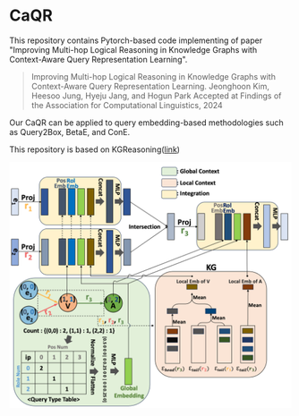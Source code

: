 # CaQR
This repository contains Pytorch-based code implementing of paper "Improving Multi-hop Logical Reasoning in Knowledge Graphs with Context-Aware Query Representation Learning". 

> Improving Multi-hop Logical Reasoning in Knowledge Graphs with Context-Aware Query Representation Learning.
> Jeonghoon Kim, Heesoo Jung, Hyeju Jang, and Hogun Park
> Accepted at Findings of the Association for Computational Linguistics, 2024

Our CaQR can be applied to query embedding-based methodologies such as Query2Box, BetaE, and ConE.

This repository is based on KGReasoning([link])

![CaQR applied on _ip_ query.](./fig/caqr.png)

[link]: https://github.com/snap-stanford/KGReasoning
